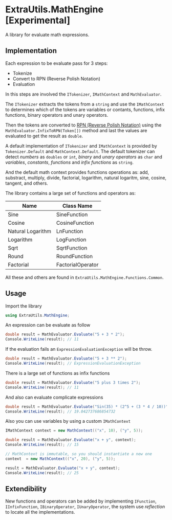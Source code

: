 # ExtraUtils.MathEngine [Experimental]

A library for evaluate math expressions.

## Implementation

Each expression to be evaluate pass for 3 steps:
- Tokenize
- Convert to RPN (Reverse Polish Notation)
- Evaluation

In this steps are involved the ``ITokenizer``, ``IMathContext`` and ``MathEvaluator``.

The ``ITokenizer`` extracts the tokens from a ``string`` and use the
``IMathContext`` to determines which of the tokens are variables or contants,
functions, infix functions, binary operators and unary operators.

Then the tokens are converted to [RPN (Reverse Polish Notation)](https://en.wikipedia.org/wiki/Reverse_Polish_notation)
using the ``MathEvaluator.InfixToRPN(Token[])`` method and last
the values are evaluated to get the result as ``double``.

A default implementation of ``ITokenizer`` and ``IMathContext``
is provided by ``Tokenizer.Default`` and ``MathContext.Default``.
The default tokenizer can detect *numbers* as ``doubles`` or ``int``,
*binary* and *unary operators* as ``char`` and *variables*, *constants*, *functions* and *infix functions*
as ``string``.

And the default math context provides functions operations as: add, substract,
multiply, divide, factorial, logarithm, natural logaritm, sine, cosine, tangent, and others.

The library contains a large set of functions and operators as:

| Name | Class Name |
| ---- | -------------------------- |
| Sine | SineFunction               |
| Cosine | CosineFunction           |
| Natural Logarithm  | LnFunction   |
| Logarithm | LogFunction           |
| Sqrt  | SqrtFunction              |
| Round | RoundFunction             |
| Factorial | FactorialOperator     |

All these and others are found in ``ExtraUtils.MathEngine.Functions.Common``.

## Usage
Import the library
```csharp
using ExtraUtils.MathEngine;
```

An expression can be evaluate as follow
```csharp
double result = MathEvaluator.Evaluate("5 + 3 * 2");
Console.WriteLine(result); // 11
```

If the evaluation fails an ``ExpressionEvaluationException`` will
be throw.

```csharp
double result = MathEvaluator.Evaluate("5 + 3 ** 2");
Console.WriteLine(result); // ExpressionEvaluationException
```

There is a large set of functions as infix functions
```csharp
double result = MathEvaluator.Evaluate("5 plus 3 times 2");
Console.WriteLine(result); // 11
```

And also can evaluate complicate expressions
```csharp
double result = MathEvaluator.Evaluate("Sin(35) * (2^5 + (3 * 4 / 10))");
Console.WriteLine(result); // 19.042737686854732
```

Also you can use variables by using a custom ``IMathContext``
```csharp
IMathContext context = new MathContext(("x", 10), ("y", 5));

double result = MathEvaluator.Evaluate("x + y", context);
Console.WriteLine(result); // 15

// MathContext is immutable, so you should instantiate a new one
context  = new MathContext(("x", 20), ("y", 5));

result = MathEvaluator.Evaluate("x + y", context);
Console.WriteLine(result); // 25
```

## Extendibility

New functions and operators can be added by implementing
``IFunction``, ``IInfixFunction``, ``IBinaryOperator``, ``IUnaryOperator``,
the system use *reflection* to locate all the implementations.
